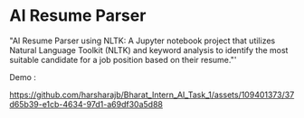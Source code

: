 # AI Resume Parser
"AI Resume Parser using NLTK: A Jupyter notebook project that utilizes Natural Language Toolkit (NLTK) and keyword analysis to identify the most suitable candidate for a job position based on their resume."'

Demo :

https://github.com/harsharajb/Bharat_Intern_AI_Task_1/assets/109401373/37d65b39-e1cb-4634-97d1-a69df30a5d88

